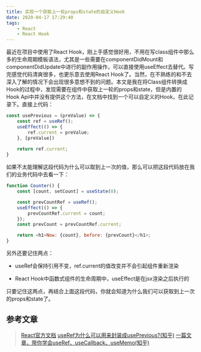```yaml
---
title: 实现一个获取上一轮props和state的自定义Hook
date: 2020-04-17 17:29:40
tags:
    - React
    - React Hook
---
```

最近在项目中使用了React Hook，刚上手感觉很好用，不用在写class组件中那么多的生命周期模板语法，尤其是一些需要在componentDidMount和componentDidUpdate中进行的副作用操作，可以直接使用useEffect去替代。写完感觉代码清爽很多，也更乐意去使用React Hook了。当然，在不熟练的和不去深入了解的情况下会出现很多意想不到的问题。本文是我在将Class组件转换成Hook的过程中，发现需要在组件中获取上一轮的props和state，但是内置的Hook Api中并没有提供这个方法，在文档中找到一个可以自定义的Hook，在此记录下。直接上代码：
```js
const usePrevious = (preValue) => {
    const ref = useRef();
    useEffect(() => {
        ref.current = preValue;
    }, [preValue])
    
    return ref.current;
}
```
如果不太能理解这段代码为什么可以取到上一次的值，那么可以把这段代码放在我们的业务代码中去看一下：
```js
function Counter() {
    const [count, setCount] = useState(0);

    const prevCountRef = useRef();
    useEffect(() => {
        prevCountRef.current = count;
    });
    const prevCount = prevCountRef.current;

    return <h1>Now: {count}, before: {prevCount}</h1>;
}
```
另外还要记住两点：
* useRef会保持引用不变，ref.current的值改变并不会引起组件重新渲染
- React Hook中函数式组件的生命周期中，useEffect是在jsx渲染之后执行的

只要记住这两点，再结合上面这段代码，你就会知道为什么我们可以获取到上一次的props和state了。

## 参考文章
> [React官方文档](https://react.docschina.org/docs/hook-faq.html#how-to-get-the-previous-props-or-state)
> [useRef为什么可以用来封装成usePrevious?(知乎)](https://www.zhihu.com/question/346140951)
> [一篇文章，带你学会useRef、useCallback、useMemo(知乎)](https://zhuanlan.zhihu.com/p/117577458)